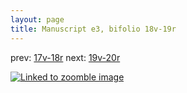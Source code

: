```yaml
---
layout: page
title: Manuscript e3, bifolio 18v-19r
---
```


prev: [17v-18r](../17v-18r/) next: [19v-20r](../19v-20r/)



[![Linked to zoomble image](http://www.homermultitext.org/iipsrv?IIIF=/project/homer/pyramidal/deepzoom/hmt/e3bifolio/v1/E3_18v_19r.tif/full/2000,/0/default.jpg)](http://www.homermultitext.org/ict2/?urn=urn:cite2:hmt:e3bifolio.v1:E3_18v_19r)

